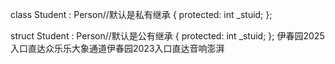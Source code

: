 class Student : Person//默认是私有继承
{
protected:
	int _stuid;
};
 
struct Student : Person//默认是公有继承
{
protected:
	int _stuid;
};
伊春园2025入口直达众乐乐大象通道伊春园2023入口直达音响澎湃
